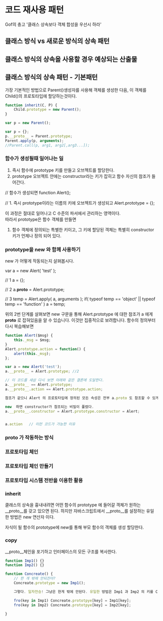 # 코드 재사용 패턴

 Gof의 충고 '클래스 상속보다 객체 합성을 우선시 하라'

 ## 클래스 방식 vs 새로운 방식의 상속 패턴

 ## 클래스 방식의 상속을 사용할 경우 예상되는 산출물

 ## 클래스 방식의 상속 패턴 - 기본패턴
 가장 기본적인 방법으로 Parent()생성자를 사용해 객체를 생성한 다음, 이 객체를 Child()의 프로토타입에 할당하는것이다.

```js
function inherit(C, P) {
    Child.prototype = new Parent();
}

var p = new Parent();

var p = {};
p.__proto__ = Parent.prototype;
Parent.apply(p, arguments);
//Parent.call(p, arg1, arg2[,arg3...]);
```

 ### 함수가 생성될때 일어나는 일

 1. 즉시 함수에 prototype 키를 만들고 오브젝트를 할당한다.
 2. prototype 오브젝트 안에는 constructor라는 키가 잡히고 함수 자신의 참조가 들어간다.

// 함수가 생성되면
function Alert();

// 1. 즉시 prototype이라는 이름의 키에 오브젝트가 생성되고
Alert.prototype = {};

 이 과정은 절대로 일어나고 C 수준의 파서에서 관리하는 영역이다.  
 따라서 prototype은 함수 객체를 만들면
 1. 함수 객체에 정의되는 특별한 키이고, 그 키에 할당된 객체는 특별히 constructor 키가 언제나 정의 되어 있다.

 ### prototype을 new 와 함께 사용하기


new 가 어떻게 작동되는지 살펴봅시다.

var a = new Alert( 'test' );

// 1
a = {};

// 2
a.__proto__ = Alert.prototype;

// 3
temp = Alert.apply( a, arguments );
if( typeof temp == 'object' || typeof temp == 'function' ) a = temp;

위의 2번 단계를 살펴보면 new 구문을 통해 Alert.prototype 에 대한 참조가 a 에게 __proto__ 로 잡혀있음을 알 수 있습니다.
이것만 집중적으로 보려합니다. 함수의 정의부터 다시 복습해보면

```js
function Alert($msg) {
    this._msg = $msg;
}
Alert.prototype.action = function() {
    alert(this._msg);
};

var a = new Alert('test');
a.__proto__ = Alert.prototype; //2

// 이 코드를 새삼 다시 보면 아래와 같은 결론에 도달한다.
a.__proto__ == Alert.prototype;
a.__proto__.action == Alert.prototype.action;

참조가 같으니 Alert 의 프로토타입에 정의된 모든 속성은 전부 a.proto 도 참조할 수 있게 된다. 특히 constructor도 참조된다.

new  하면 constructor가 참조되는 비밀이 풀렸다.
a.__proto__.constructor = Alert.prototype.constructor = Alert;


a.action   // 이런 코드가 가능한 이유
```

### __proto__ 가 작동하는 방식

### 프로토타입 체인

### 프로토타입 체인 만들기

### 프로토타입 시스템 전반을 이용한 활용

### inherit
클래스의 상속을 흉내내려면 어떤 함수의 prototype 에 들어갈 객체가 원하는 __proto__를 갖고 있으면 된다.
하지만 자바스크립트에서 __proto__를 설정하는 유일한 방법은 new 연산자 이다.

자식이 될 함수의 prototype에 new를 통해 부모 함수의 객체를 생성 할당한다.


### copy
__proto__체인을 포기하고 인터페이스의 모든 구조를 복사한다.

```js
function Imp1() {}
function Imp2() {}

function Concreate() {
    // 한 개 밖에 안되잔아?
    Concreate.prototype = new Imp1();

    그렇다. 일자전승! 그냥은 한게 밖에 안된다. 유일한 방법은 Imp1 과 Imp2 의 키를 Concreate 에 복사하는 것이다.

    fro(key in Imp1) Concreate.prototpye[key] = Imp1[key];
    fro(key in Imp2) Concreate.prototpye[key] = Imp2[key];

}
```
